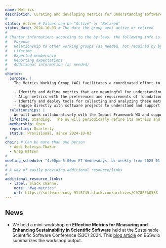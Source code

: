 ```yaml
---
name: Metrics
description: Curating and developing metrics for understanding software sustainability, quality and impact
#
status: Active # Values can be "Active" or "Retired"
status_date: 2024-10-03 # The date the group went active or retired
#
# Charter information: according to the by-laws, the following info is expected:
#   Purpose
#   Relationship to other working groups (as needed, not required by by-laws)
#   Lifetime
#   Expected membership
#   Reporting expectations
#   Additional information (as needed)
#
charter:
  purpose: |
    The Metrics Working Group (WG) facilitates a coordinated effort to curate and develop metrics for understanding software sustainability, quality and impact from the perspective of scientific and research software. We will  leverage  research-backed analysis tools that will enable projects to collect and interpret these metrics for the long-term benefit of their software development efforts. Our goals are to:

    - Identify and define metrics that are meaningful for understanding software sustainability, quality and impact.
    - Align metrics with the preferences and requirements of foundations, grant-making bodies, and other stakeholders.
    - Identify and deploy tools for collecting and analyzing these metrics 
    - Engage directly with software projects to understand and support their specific needs with respect to relevant metrics.
  relationships: |
    We will work collaboratively with the Impact Framework WG and support their efforts in evaluating and reporting the outcomes of software projects through the use of metrics. Additionally, the Metrics WG will work with other relevant WGs and stakeholders to ensure broad utility and alignment of its outputs.
  lifetime: Standing.  The WG will periodically refine its metrics and set of tools as the needs of the community evolve.
  membership: Open
  reporting: Quarterly
  status: Provisional, since 2024-10-03
#
chair: # Can be more than one person
  - Addi Malviya-Thakur
  - Greg Watson
#
meeting_schedule: "4:00pm-5:00pm ET Wednesdays, bi-weekly from 2025-01-08"
#
# A way of easily providing additional resource/links
#
additional_resource_links:
  - label: Slack channel
    note: "#wg-metrics"
    url: https://softwareecosy-91t5745.slack.com/archives/C078FEAQ58S
---
```

## News

* We held a mini-workshop on **Effective Metrics for Measuring and Enhancing Sustainability in Scientific Software** held at the Sustainable Scientific Software Conference (S3C) 2024. This [blog article](https://bssw.io/blog_posts/effective-metrics-for-measuring-and-enhancing-sustainability-in-scientific-software) on BSSw.io summarizes the workshop output.